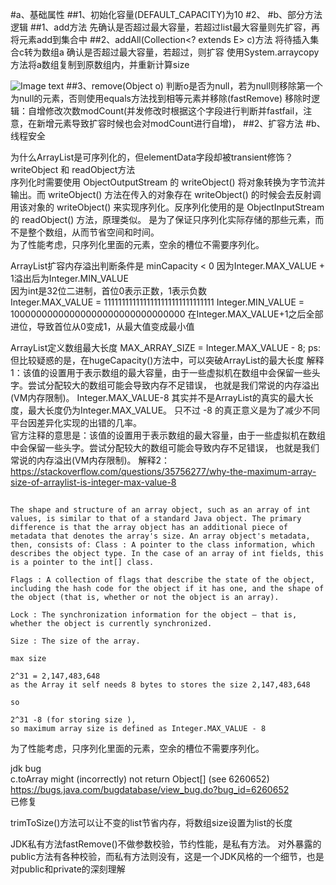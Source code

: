 #a、基础属性
  ##1、初始化容量(DEFAULT_CAPACITY)为10
     	#2、
#b、部分方法逻辑
  ##1、add方法
      		先确认是否超过最大容量，若超过list最大容量则先扩容，再将元素add到集合中
  ##2、addAll(Collection<? extends E> c)方法
      		将待插入集合c转为数组a
      		确认是否超过最大容量，若超过，则扩容
      		使用System.arraycopy方法将a数组复制到原数组内，并重新计算size
    
![Image text](https://github.com/bycuimiao/java-universe/blob/master/img/1401551165786_.pic_hd.jpg)
  ##3、remove(Object o)
 				判断o是否为null，若为null则移除第一个为null的元素，否则使用equals方法找到相等元素并移除(fastRemove)
 				移除时逻辑：自增修改次数modCount(并发修改时根据这个字段进行判断并fastfail，注意，在新增元素导致扩容时候也会对modCount进行自增)，
  ##2、扩容方法
#b、线程安全


为什么ArrayList是可序列化的，但elementData字段却被transient修饰？
writeObject 和 readObject方法  
序列化时需要使用 ObjectOutputStream 的 writeObject() 将对象转换为字节流并输出。而 writeObject() 方法在传入的对象存在 writeObject() 的时候会去反射调用该对象的 writeObject() 来实现序列化。反序列化使用的是 ObjectInputStream 的 readObject() 方法，原理类似。
是为了保证只序列化实际存储的那些元素，而不是整个数组，从而节省空间和时间。    
为了性能考虑，只序列化里面的元素，空余的槽位不需要序列化。  

ArrayList扩容内存溢出判断条件是 minCapacity < 0 因为Integer.MAX_VALUE + 1溢出后为Integer.MIN_VALUE  
因为int是32位二进制，首位0表示正数，1表示负数  
Integer.MAX_VALUE = 1111111111111111111111111111111
Integer.MIN_VALUE = 10000000000000000000000000000000
在Integer.MAX_VALUE+1之后全部进位，导致首位从0变成1，从最大值变成最小值

ArrayList定义数组最大长度 MAX_ARRAY_SIZE = Integer.MAX_VALUE - 8;
ps:但比较疑惑的是，在hugeCapacity()方法中，可以突破ArrayList的最大长度
解释1：该值的设置用于表示数组的最大容量，由于一些虚拟机在数组中会保留一些头字。尝试分配较大的数组可能会导致内存不足错误， 也就是我们常说的内存溢出(VM内存限制)。
Integer.MAX_VALUE-8 其实并不是ArrayList的真实的最大长度，最大长度仍为Integer.MAX_VALUE。 只不过 -8 的真正意义是为了减少不同平台因差异化实现的出错的几率。  
官方注释的意思是：该值的设置用于表示数组的最大容量，由于一些虚拟机在数组中会保留一些头字。尝试分配较大的数组可能会导致内存不足错误， 也就是我们常说的内存溢出(VM内存限制)。
解释2：https://stackoverflow.com/questions/35756277/why-the-maximum-array-size-of-arraylist-is-integer-max-value-8  
##
    The shape and structure of an array object, such as an array of int values, is similar to that of a standard Java object. The primary difference is that the array object has an additional piece of metadata that denotes the array's size. An array object's metadata, then, consists of: Class : A pointer to the class information, which describes the object type. In the case of an array of int fields, this is a pointer to the int[] class.
    
    Flags : A collection of flags that describe the state of the object, including the hash code for the object if it has one, and the shape of the object (that is, whether or not the object is an array).
    
    Lock : The synchronization information for the object — that is, whether the object is currently synchronized.
    
    Size : The size of the array.
    
    max size
    
    2^31 = 2,147,483,648 
    as the Array it self needs 8 bytes to stores the size 2,147,483,648
    
    so
    
    2^31 -8 (for storing size ), 
    so maximum array size is defined as Integer.MAX_VALUE - 8

为了性能考虑，只序列化里面的元素，空余的槽位不需要序列化。


jdk bug  
c.toArray might (incorrectly) not return Object[] (see 6260652)  
https://bugs.java.com/bugdatabase/view_bug.do?bug_id=6260652   
已修复  


trimToSize()方法可以让不变的list节省内存，将数组size设置为list的长度
 
JDK私有方法fastRemove()不做参数校验，节约性能，是私有方法。
对外暴露的public方法有各种校验，而私有方法则没有，这是一个JDK风格的一个细节，也是对public和private的深刻理解
